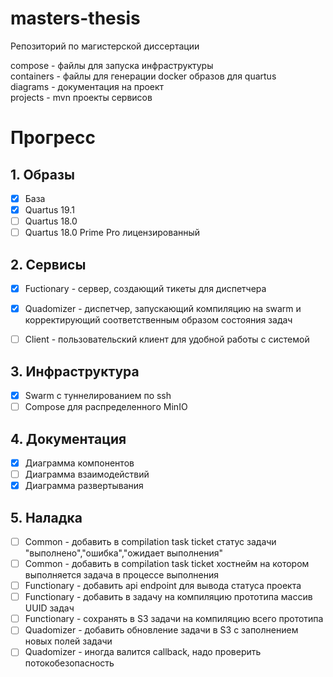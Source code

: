 # masters-thesis
Репозиторий по магистерской диссертации

compose - файлы для запуска инфраструктуры  
containers - файлы для генерации docker образов для quartus  
diagrams - документация на проект  
projects - mvn проекты сервисов

# Прогресс
## 1. Образы
- [x] База
- [x] Quartus 19.1 
- [ ] Quartus 18.0
- [ ] Quartus 18.0 Prime Pro лицензированный

## 2. Сервисы
- [x] Fuctionary - сервер, создающий тикеты для диспетчера
- [x] Quadomizer - диспетчер, запускающий компиляцию на swarm и корректирующий соответственным образом состояния задач
- [ ] Client - пользовательский клиент для удобной работы с системой


## 3. Инфраструктура
- [x] Swarm с туннелированием по ssh
- [ ] Compose для распределенного MinIO

## 4. Документация
- [x] Диаграмма компонентов
- [ ] Диаграмма взаимодействий
- [x] Диаграмма развертывания

## 5. Наладка
- [ ] Common - добавить в compilation task ticket статус задачи "выполнено","ошибка","ожидает выполнения"
- [ ] Common - добавить в compilation task ticket хостнейм на котором выполняется задача в процессе выполнения
- [ ] Functionary - добавить api endpoint для вывода статуса проекта
- [ ] Functionary - добавить в задачу на компиляцию прототипа массив UUID задач
- [ ] Functionary - сохранять в S3 задачи на компиляцию всего прототипа
- [ ] Quadomizer - добавить обновление задачи в S3 с заполнением новых полей задачи
- [ ] Quadomizer - иногда валится callback, надо проверить потокобезопасность
